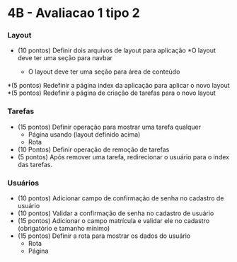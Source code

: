 # 4B - Avaliacao 1 tipo 2
### Layout
* (10 pontos) Definir dois arquivos de layout para aplicação
    *O layout deve ter uma seção para navbar


  * O layout deve ter uma seção para área de conteúdo

*(5 pontos) Redefinir a página index da aplicação para aplicar o novo layout
*(5 pontos) Redefinir a página de criação de tarefas para o novo layout
### Tarefas
* (15 pontos) Definir operação para mostrar uma tarefa qualquer
  * Página usando (layout definido acima)
  * Rota
* (10 Pontos) Definir operação de remoção de tarefas
* (5 pontos) Após remover uma tarefa, redirecionar o usuário para o index das
tarefas.
### Usuários
* (10 pontos) Adicionar campo de confirmação de senha no cadastro de usuário
* (10 pontos) Validar a confirmação de senha no cadastro de usuário
* (15 pontos) Adicionar o campo matrícula e validar ele no cadastro (obrigatório e
tamanho mínimo)
* (15 pontos) Definir a rota para mostrar os dados do usuário
    * Rota
    * Página
